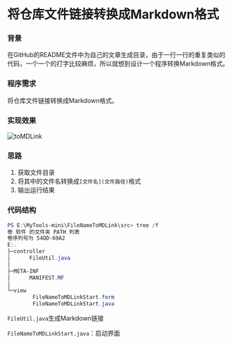 # 将仓库文件链接转换成Markdown格式

### 背景

在GitHub的README文件中为自己的文章生成目录，由于一行一行的重复类似的代码，一个一个的打字比较麻烦，所以就想到设计一个程序转换Markdown格式。

### 程序需求

将仓库文件链接转换成Markdown格式。

### 实现效果

![toMDLink](https://cdn.jsdelivr.net/gh/eternidad33/picbed@master/img/toMDLink.gif)

### 思路

1. 获取文件目录
2. 将其中的文件名转换成`[文件名](文件路径)`格式
3. 输出运行结果

### 代码结构

```powershell
PS E:\MyTools-mini\FileNameToMDLink\src> tree /f
卷 软件 的文件夹 PATH 列表
卷序列号为 54DD-69A2
E:.
├─controller
│      FileUtil.java
│
├─META-INF
│      MANIFEST.MF
│
└─view
        FileNameToMDLinkStart.form
        FileNameToMDLinkStart.java
```

`FileUtil.java`生成Markdown链接

`FileNameToMDLinkStart.java`：启动界面

